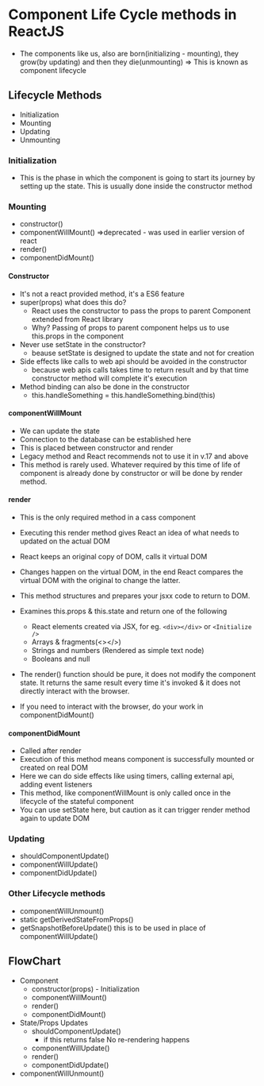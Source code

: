 # Component Life Cycle methods in ReactJS

- The components like us, also are born(initializing - mounting), they grow(by updating) and then they die(unmounting) => This is known as component lifecycle

## Lifecycle Methods
- Initialization
- Mounting
- Updating
- Unmounting

### Initialization
- This is the phase in which the component is going to start its journey by setting up the state. This is usually done inside the constructor method

### Mounting
- constructor()
- componentWillMount() =>deprecated - was used in earlier version of react
- render()
- componentDidMount()

#### Constructor
- It's not a react provided method, it's a ES6 feature
- super(props) what does this do?
  - React uses the constructor to pass the props to parent Component extended from React library
  - Why? Passing of props to parent component helps us to use this.props in the component
- Never use setState in the constructor?
  - beause setState is designed to update the state and not for creation
- Side effects like calls to web api should be avoided in the constructor 
  - because web apis calls takes time to return result and by that time constructor method will complete it's execution
- Method binding can also be done in the constructor
  - this.handleSomething = this.handleSomething.bind(this)

#### componentWillMount
- We can update the state 
- Connection to the database can be established here
- This is placed between constructor and render
- Legacy method and React recommends not to use it in v.17 and above
- This method is rarely used. Whatever required by this time of life of component is already done by constructor or will be done by render method.

#### render
- This is the only required method in a cass component
- Executing this render method gives React an idea of what needs to updated on the actual DOM
- React keeps an original copy of DOM, calls it virtual DOM
- Changes happen on the virtual DOM, in the end React compares the virtual DOM with the original to change the latter.
- This method structures and prepares your jsxx code to return to DOM.

- Examines this.props & this.state  and return one of the following
  - React elements created via JSX, for eg. `<div></div>` or `<Initialize />`
  - Arrays & fragments(<></>)
  - Strings and numbers (Rendered as simple text node)
  - Booleans and null

- The render() function should be pure, it does not modify the component state. It returns the same result every time it's invoked & it does not directly interact with the browser.
- If you need to interact with the browser, do your work in componentDidMount()

#### componentDidMount
- Called after render
- Execution of this method means component is successfully mounted or created on real DOM
- Here we can do side effects like using timers, calling external api, adding event listeners
- This method, like componentWillMount is only called once in the lifecycle of the stateful component
- You can use setState here, but caution as it can trigger render method again to update DOM

### Updating 
- shouldComponentUpdate()
- componentWillUpdate()
- componentDidUpdate()

### Other Lifecycle methods
- componentWillUnmount()
- static getDerivedStateFromProps()
- getSnapshotBeforeUpdate() this is to be used in place of componentWillUpdate()


## FlowChart
- Component
    - constructor(props) - Initialization
    - componentWillMount()
    - render()
    - componentDidMount()
- State/Props Updates
    - shouldComponentUpdate()
        - if this returns false No re-rendering happens
    - componentWillUpdate()
    - render()
    - componentDidUpdate()
- componentWillUnmount()